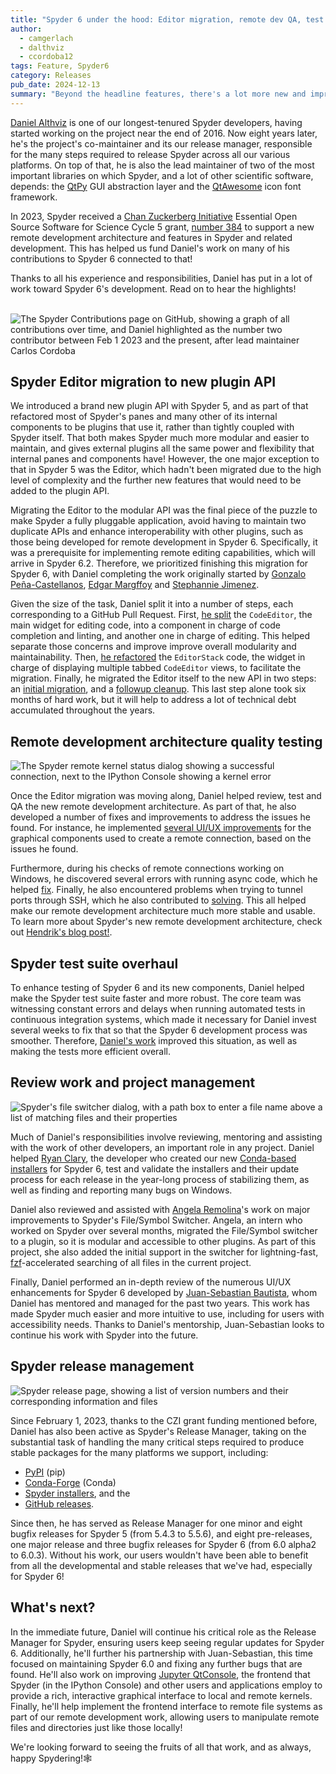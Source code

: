 ```yaml
---
title: "Spyder 6 under the hood: Editor migration, remote dev QA, test overhaul and more!"
author:
  - camgerlach
  - dalthviz
  - ccordoba12
tags: Feature, Spyder6
category: Releases
pub_date: 2024-12-13
summary: "Beyond the headline features, there's a lot more new and improved under the hood in Spyder 6. Daniel Althviz, Spyder's release manager and co-maintainer, was at the forefront of much of it, and we're here to share the highlights with all of you and what he plans to work on next!"
---
```


[Daniel Althviz](https://github.com/dalthviz) is one of our longest-tenured Spyder developers, having started working on the project near the end of 2016.
Now eight years later, he's the project's co-maintainer and its our release manager, responsible for the many steps required to release Spyder across all our various platforms.
On top of that, he is also the lead maintainer of two of the most important libraries on which Spyder, and a lot of other scientific software, depends: the [QtPy](https://github.com/spyder-ide/qtpy) GUI abstraction layer and the [QtAwesome](https://github.com/spyder-ide/qtawesome) icon font framework.

In 2023, Spyder received a [Chan Zuckerberg Initiative](https://chanzuckerberg.com/) Essential Open Source Software for Science Cycle 5 grant, [number 384](https://chanzuckerberg.com/eoss/proposals/enhancing-spyder-ide-remote-support-for-scientific-research-in-python/) to support a new remote development architecture and features in Spyder and related development.
This has helped us fund Daniel's work on many of his contributions to Spyder 6 connected to that!

Thanks to all his experience and responsibilities, Daniel has put in a lot of work toward Spyder 6's development.
Read on to hear the highlights!<br><br>


![The Spyder Contributions page on GitHub, showing a graph of all contributions over time, and Daniel highlighted as the number two contributor between Feb 1 2023 and the present, after lead maintainer Carlos Cordoba](daniel-contributions.png "Daniel has the second-most contributions to the core Spyder repository since Feb 2023")

## Spyder Editor migration to new plugin API

We introduced a brand new plugin API with Spyder 5, and as part of that refactored most of Spyder's panes and many other of its internal components to be plugins that use it, rather than tightly coupled with Spyder itself.
That both makes Spyder much more modular and easier to maintain, and gives external plugins all the same power and flexibility that internal panes and components have!
However, the one major exception to that in Spyder 5 was the Editor, which hadn't been migrated due to the high level of complexity and the further new features that would need to be added to the plugin API.

Migrating the Editor to the modular API was the final piece of the puzzle to make Spyder a fully pluggable application, avoid having to maintain two duplicate APIs and enhance interoperability with other plugins, such as those being developed for remote development in Spyder 6.
Specifically, it was a prerequisite for implementing remote editing capabilities, which will arrive in Spyder 6.2.
Therefore, we prioritized finishing this migration for Spyder 6, with Daniel completing the work originally started by [Gonzalo Peña-Castellanos](https://github.com/goanpeca), [Edgar Margffoy](https://github.com/andfoy) and [Stephannie Jimenez](https://github.com/steff456).

Given the size of the task, Daniel split it into a number of steps, each corresponding to a GitHub Pull Request.
First, [he split](https://github.com/spyder-ide/spyder/pull/20893) the ``CodeEditor``, the main widget for editing code, into a component in charge of code completion and linting, and another one in charge of editing.
This helped separate those concerns and improve improve overall modularity and maintainability.
Then, [he refactored](https://github.com/spyder-ide/spyder/pull/21194) the ``EditorStack`` code, the widget in charge of displaying multiple tabbed ``CodeEditor`` views, to facilitate the migration.
Finally, he migrated the Editor itself to the new API in two steps: an [initial migration](https://github.com/spyder-ide/spyder/pull/21353), and a [followup cleanup](https://github.com/spyder-ide/spyder/pull/22005).
This last step alone took six months of hard work, but it will help to address a lot of technical debt accumulated throughout the years.


## Remote development architecture quality testing

![The Spyder remote kernel status dialog showing a successful connection, next to the IPython Console showing a kernel error](remote-kernel-issue-windows.png "Daniel helped find and solve remote development issues like this one")

Once the Editor migration was moving along, Daniel helped review, test and QA the new remote development architecture.
As part of that, he also developed a number of fixes and improvements to address the issues he found.
For instance, he implemented [several UI/UX improvements](https://github.com/spyder-ide/spyder/pull/22303) for the graphical components used to create a remote connection, based on the issues he found.

Furthermore, during his checks of remote connections working on Windows, he discovered several errors with running async code, which he helped [fix](https://github.com/spyder-ide/spyder/pull/22137).
Finally, he also encountered problems when trying to tunnel ports through SSH, which he also contributed to [solving](https://github.com/spyder-ide/spyder/pull/22223).
This all helped make our remote development architecture much more stable and usable.
To learn more about Spyder's new remote development architecture, check out [Hendrik's blog post!](../spyder-6-remote-development/).


## Spyder test suite overhaul

To enhance testing of Spyder 6 and its new components, Daniel helped make the Spyder test suite faster and more robust.
The core team was witnessing constant errors and delays when running automated tests in continuous integration systems, which made it necessary for Daniel invest several weeks to fix that so that the Spyder 6 development process was smoother.
Therefore, [Daniel's work](https://github.com/spyder-ide/spyder/pull/22077) improved this situation, as well as making the tests more efficient overall.


## Review work and project management

![Spyder's file switcher dialog, with a path box to enter a file name above a list of matching files and their properties](file-switcher-improvements.png "Spyder's File Switcher, with the improvements from Daniel and Angela's work")

Much of Daniel's responsibilities involve reviewing, mentoring and assisting with the work of other developers, an important role in any project.
Daniel helped [Ryan Clary](https://github.com/mrclary), the developer who created our new [Conda-based installers](../cbi-installers) for Spyder 6, test and validate the installers and their update process for each release in the year-long process of stabilizing them, as well as finding and reporting many bugs on Windows.

Daniel also reviewed and assisted with [Angela Remolina](https://github.com/AngelaRemolina)'s work on major improvements to Spyder's File/Symbol Switcher.
Angela, an intern who worked on Spyder over several months, migrated the File/Symbol switcher to a plugin, so it is modular and accessible to other plugins.
As part of this project, she also added the initial support in the switcher for lightning-fast, [fzf](https://github.com/junegunn/fzf)-accelerated searching of all files in the current project.

Finally, Daniel performed an in-depth review of the numerous UI/UX enhancements for Spyder 6 developed by [Juan-Sebastian Bautista](https://github.com/jsbautista), whom Daniel has mentored and managed for the past two years.
This work has made Spyder much easier and more intuitive to use, including for users with accessibility needs.
Thanks to Daniel's mentorship, Juan-Sebastian looks to continue his work with Spyder into the future.


## Spyder release management

![Spyder release page, showing a list of version numbers and their corresponding information and files](daniel-release-page.png "Daniel has released dozens of recent Spyder versions")

Since February 1, 2023, thanks to the CZI grant funding mentioned before, Daniel has also been active as Spyder's Release Manager, taking on the substantial task of handling the many critical steps required to produce stable packages for the many platforms we support, including:

* [PyPI](https://pypi.org/project/spyder/) (pip)
* [Conda-Forge](https://anaconda.org/conda-forge/spyder) (Conda)
* [Spyder installers](https://www.spyder-ide.org/download/), and the
* [GitHub releases](https://github.com/spyder-ide/spyder/releases).

Since then, he has served as Release Manager for one minor and eight bugfix releases for Spyder 5 (from 5.4.3 to 5.5.6), and eight pre-releases, one major release and three bugfix releases for Spyder 6 (from 6.0 alpha2 to 6.0.3).
Without his work, our users wouldn't have been able to benefit from all the developmental and stable releases that we've had, especially for Spyder 6!


## What's next?

In the immediate future, Daniel will continue his critical role as the Release Manager for Spyder, ensuring users keep seeing regular updates for Spyder 6.
Additionally, he'll further his partnership with Juan-Sebastian, this time focused on maintaining Spyder 6.0 and fixing any further bugs that are found.
He'll also work on improving [Jupyter QtConsole](https://qtconsole.readthedocs.io/en/stable/), the frontend that Spyder (in the IPython Console) and other users and applications employ to provide a rich, interactive graphical interface to local and remote kernels.
Finally, he'll help implement the frontend interface to remote file systems as part of our remote development work, allowing users to manipulate remote files and directories just like those locally!

We're looking forward to seeing the fruits of all that work, and as always, happy Spydering!🕸️
